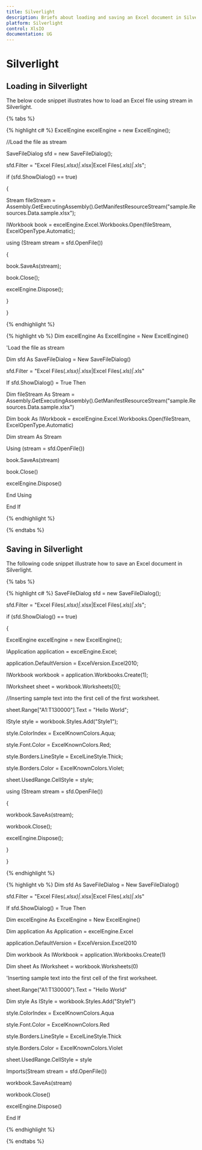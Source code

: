```yaml
---
title: Silverlight
description: Briefs about loading and saving an Excel document in Silverlight platform.
platform: Silverlight
control: XlsIO
documentation: UG
---
```

# Silverlight 

## Loading in Silverlight

The below code snippet illustrates how to load an Excel file using stream in Silverlight.

{% tabs %}  

{% highlight c# %}
ExcelEngine excelEngine = new ExcelEngine();



//Load the file as stream

SaveFileDialog sfd = new SaveFileDialog();

sfd.Filter = "Excel Files(*.xlsx)|*.xlsx|Excel Files(*.xls)|*.xls";

if (sfd.ShowDialog() == true)

{

Stream fileStream = Assembly.GetExecutingAssembly().GetManifestResourceStream("sample.Resources.Data.sample.xlsx");

IWorkbook book = excelEngine.Excel.Workbooks.Open(fileStream, ExcelOpenType.Automatic);

using (Stream stream = sfd.OpenFile())

{

book.SaveAs(stream);

book.Close();

excelEngine.Dispose();

}

}



{% endhighlight %}

{% highlight vb %}
Dim excelEngine As ExcelEngine = New ExcelEngine()

'Load the file as stream

Dim sfd As SaveFileDialog = New SaveFileDialog()

sfd.Filter = "Excel Files(*.xlsx)|*.xlsx|Excel Files(*.xls)|*.xls"

If sfd.ShowDialog() = True Then

Dim fileStream As Stream = Assembly.GetExecutingAssembly().GetManifestResourceStream("sample.Resources.Data.sample.xlsx")

Dim book As IWorkbook = excelEngine.Excel.Workbooks.Open(fileStream, ExcelOpenType.Automatic)

Dim stream As Stream

Using (stream = sfd.OpenFile())

book.SaveAs(stream)

book.Close()

excelEngine.Dispose()

End Using

End If



{% endhighlight %}

  {% endtabs %}  

## Saving in Silverlight

The following code snippet illustrate how to save an Excel document in Silverlight.

{% tabs %}  

{% highlight c# %}
SaveFileDialog sfd = new SaveFileDialog();

sfd.Filter = "Excel Files(*.xlsx)|*.xlsx|Excel Files(*.xls)|*.xls";

if (sfd.ShowDialog() == true)

{

ExcelEngine excelEngine = new ExcelEngine();

IApplication application = excelEngine.Excel;

application.DefaultVersion = ExcelVersion.Excel2010;

IWorkbook workbook = application.Workbooks.Create(1);

IWorksheet sheet = workbook.Worksheets[0];

//Inserting sample text into the first cell of the first worksheet.

sheet.Range["A1:T130000"].Text = "Hello World";

IStyle style = workbook.Styles.Add("Style1");

style.ColorIndex = ExcelKnownColors.Aqua;

style.Font.Color = ExcelKnownColors.Red;

style.Borders.LineStyle = ExcelLineStyle.Thick;

style.Borders.Color = ExcelKnownColors.Violet;

sheet.UsedRange.CellStyle = style;

using (Stream stream = sfd.OpenFile())

{

workbook.SaveAs(stream);

workbook.Close();

excelEngine.Dispose();

}

}



{% endhighlight %}

{% highlight vb %}
Dim sfd As SaveFileDialog = New SaveFileDialog()

sfd.Filter = "Excel Files(*.xlsx)|*.xlsx|Excel Files(*.xls)|*.xls"

If sfd.ShowDialog() = True Then

Dim excelEngine As ExcelEngine = New ExcelEngine()

Dim application As Application = excelEngine.Excel

application.DefaultVersion = ExcelVersion.Excel2010

Dim workbook As IWorkbook = application.Workbooks.Create(1)

Dim sheet As IWorksheet = workbook.Worksheets(0)

'Inserting sample text into the first cell of the first worksheet.

sheet.Range("A1:T130000").Text = "Hello World"

Dim style As IStyle = workbook.Styles.Add("Style1")

style.ColorIndex = ExcelKnownColors.Aqua

style.Font.Color = ExcelKnownColors.Red

style.Borders.LineStyle = ExcelLineStyle.Thick

style.Borders.Color = ExcelKnownColors.Violet

sheet.UsedRange.CellStyle = style

Imports(Stream stream = sfd.OpenFile())

workbook.SaveAs(stream)

workbook.Close()

excelEngine.Dispose()

End If



{% endhighlight %}

  {% endtabs %}  

